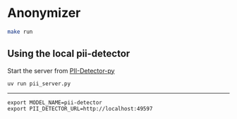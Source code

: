 # Anonymizer

```bash
make run
```

## Using the local pii-detector

Start the server from [PII-Detector-py](https://github.com/JckHoe/PII-detector-py)

```
uv run pii_server.py
```

---

```
export MODEL_NAME=pii-detector
export PII_DETECTOR_URL=http://localhost:49597
```
